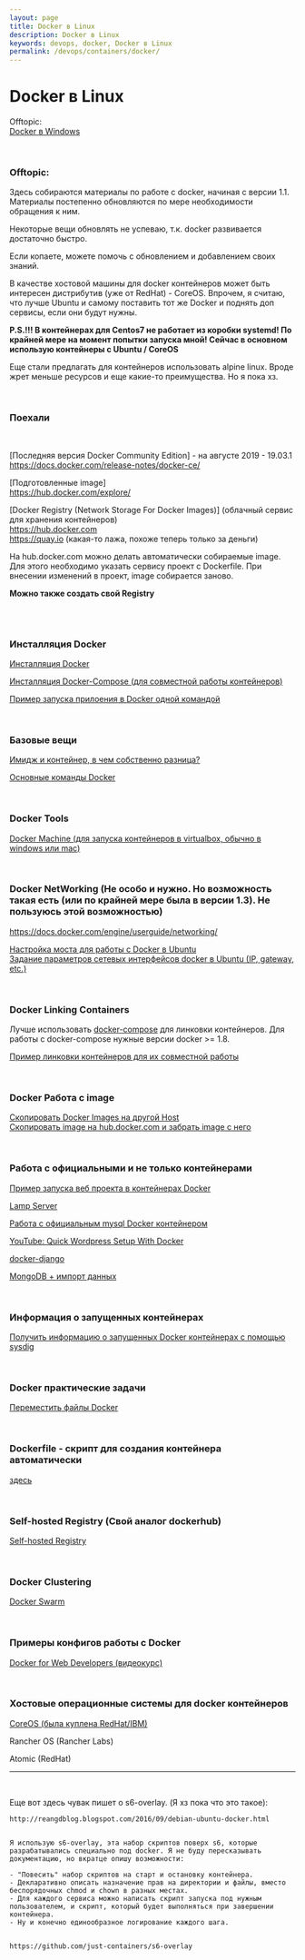 ```yaml
---
layout: page
title: Docker в Linux
description: Docker в Linux
keywords: devops, docker, Docker в Linux
permalink: /devops/containers/docker/
---
```


# Docker в Linux

Offtopic:  
[Docker в Windows](//sysadm.ru/server/windows/servers/containers/docker/)

<br/>

### Offtopic:

Здесь собираются материалы по работе с docker, начиная с версии 1.1. Материалы постепенно обновляются по мере необходимости обращения к ним.

Некоторые вещи обновлять не успеваю, т.к. docker развивается достаточно быстро.

Если копаете, можете помочь с обновлением и добавлением своих знаний.

В качестве хостовой машины для docker контейнеров может быть интересен дистрибутив (уже от RedHat) - CoreOS. Впрочем, я считаю, что лучше Ubuntu и самому поставить тот же Docker и поднять доп сервисы, если они будут нужны.

<strong>P.S.!!! В контейнерах для Centos7 не работает из коробки systemd! По крайней мере на момент попытки запуска мной! Сейчас в основном использую контейнеры с Ubuntu / CoreOS</strong>

Еще стали предлагать для контейнеров использовать alpine linux. Вроде жрет меньше ресурсов и еще какие-то преимущества. Но я пока хз.

<br/>

### Поехали

<br/>

[Последняя версия Docker Community Edition] - на августе 2019 - 19.03.1  
https://docs.docker.com/release-notes/docker-ce/

[Подготовленные image]  
https://hub.docker.com/explore/

[Docker Registry (Network Storage For Docker Images)] (облачный сервис для хранения контейнеров)  
https://hub.docker.com  
https://quay.io (какая-то лажа, похоже теперь только за деньги)

На hub.docker.com можно делать автоматически собираемые image. Для этого необходимо указать сервису проект с Dockerfile. При внесении изменений в проект, image собирается заново.

**Можно также создать свой Registry**

<br/><br/>

### Инсталляция Docker

[Инсталляция Docker](/devops/containers/docker/setup/)

[Инсталляция Docker-Compose (для совместной работы контейнеров)](/devops/containers/docker/tools/docker-compose/)

[Пример запуска прилоения в Docker одной командой](/devops/containers/docker/run/)

<br/>

### Базовые вещи

[Имидж и контейнер, в чем собственно разница?](/devops/containers/docker/basics/images-and-containers/)

[Основные команды Docker](/devops/containers/docker/basics/basic-commands/)

<br/>

### Docker Tools

[Docker Machine (для запуска контейнеров в virtualbox, обычно в windows или mac)](/devops/containers/docker/docker-machine/)

<br/>

### Docker NetWorking (Не особо и нужно. Но возможность такая есть (или по крайней мере была в версии 1.3). Не пользуюсь этой возможностью)

https://docs.docker.com/engine/userguide/networking/

[Настройка моста для работы с Docker в Ubuntu](/devops/containers/docker/networking/ubuntu-bridge/)  
[Задание параметров сетевых интерфейсов docker в Ubuntu (IP, gateway, etc.)](/devops/containers/docker/networking/ubuntu-bridge/bridge-my-version/)

<br/>

### Docker Linking Containers

Лучше использовать <a href="/devops/containers/docker/tools/docker-compose/">docker-compose</a> для линковки контейнеров.
Для работы с docker-compose нужные версии docker >= 1.8.

[Пример линковки контейнеров для их совместной работы](/devops/containers/docker/linking-containers/manual-linking/)

<br/>

### Docker Работа с image

[Скопировать Docker Images на другой Host](/devops/containers/docker/basics/copying-images-to-other-hosts/)  
[Скопировать image на hub.docker.com и забрать image с него](/devops/containers/docker/basics/push-and-pull-docker-image-to-hub/)

<br/>

### Работа с официальными и не только контейнерами

[Пример запуска веб проекта в контейнерах Docker](https://github.com/webmakaka/Projects-in-Docker)

[Lamp Server](/devops/containers/docker/lamp/)

[Работа с официальным mysql Docker контейнером](/devops/containers/docker/official/containers/mysql/)

[YouTube: Quick Wordpress Setup With Docker](https://www.youtube.com/watch?v=pYhLEV-sRpY)

[docker-django](https://github.com/ruddra/docker-django)

[MongoDB + импорт данных](https://github.com/g0t4/docker-mongo-sample-datasets/tree/docker-registry)

<br/>

### Информация о запущенных контейнерах

[Получить информацию о запущенных Docker контейнерах c помощью sysdig](/devops/containers/docker/sysdig/)

<br/>

### Docker практические задачи

[Переместить файлы Docker](/devops/containers/docker/basics/move-docker-files/)

<br/>

### Dockerfile - скрипт для создания контейнера автоматически

[здесь](/devops/containers/docker/dockerfile/)

<br/>

### Self-hosted Registry (Свой аналог dockerhub)

[Self-hosted Registry](//gitops.ru/containers/registry/)

<br/>

### Docker Clustering

[Docker Swarm](/devops/containers/docker/clustering/swarm/)

<br/>

### Примеры конфигов работы с Docker

[Docker for Web Developers (видеокурс)](https://bitbucket.org/sysadm-ru/docker-for-web-developers)

<br/>

### Хостовые операционные системы для docker контейнеров

[CoreOS (была куплена RedHat/IBM)](/devops/containers/coreos/)

Rancher OS (Rancher Labs)

Atomic (RedHat)

---

<br/>

Еще вот здесь чувак пишет о s6-overlay. (Я хз пока что это такое):

    http://reangdblog.blogspot.com/2016/09/debian-ubuntu-docker.html


    Я использую s6-overlay, эта набор скриптов поверх s6, которые разрабатывались специально под docker. Я не буду пересказывать документацию, но вкратце опишу возможности:

    - "Повесить" набор скриптов на старт и остановку контейнера.
    - Декларативно описать назначение прав на директории и файлы, вместо беспорядочных chmod и chown в разных местах.
    - Для каждого сервиса можно написать скрипт запуска под нужным пользователем, и скрипт, который будет выполняться при завершении контейнера.
    - Ну и конечно единообразное логирование каждого шага.


    https://github.com/just-containers/s6-overlay
